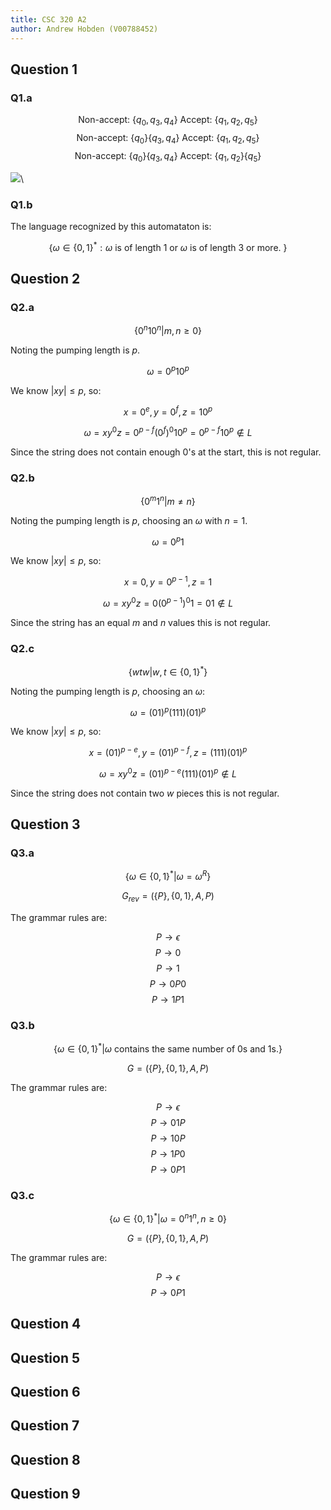 ```yaml
---
title: CSC 320 A2
author: Andrew Hobden (V00788452)
---
```


## Question 1

### Q1.a

$$ \text{Non-accept: } \{ q_0, q_3, q_4 \} \text{ Accept: } \{ q_1, q_2, q_5 \} $$
$$ \text{Non-accept: } \{ q_0 \} \{ q_3, q_4 \} \text{ Accept: } \{ q_1, q_2, q_5 \} $$
$$ \text{Non-accept: } \{ q_0 \} \{ q_3, q_4 \} \text{ Accept: } \{ q_1, q_2 \} \{ q_5 \} $$

![](img/q1-min.png)\


### Q1.b

The language recognized by this automataton is:

$$ \{ \omega \in \{0,1\}^* : \omega \text{ is of length 1 or } \omega \text{ is of length 3 or more. } \} $$

## Question 2

### Q2.a

$$ \{ 0^n10^n | m,n \geq 0 \} $$

Noting the pumping length is $p$.

$$ \omega = 0^p10^p $$

We know $|xy| \leq p$, so:

$$ x=0^e, y=0^f, z=10^p $$

$$ \omega = xy^0z = 0^{p-f} (0^f)^0 1 0^p = 0^{p-f} 1 0^p \notin L $$

Since the string does not contain enough $0$'s at the start, this is not regular.

### Q2.b

$$ \{ 0^m1^n | m \neq n \} $$

Noting the pumping length is $p$, choosing an $\omega$ with $n=1$.

$$ \omega = 0^p1 $$

We know $|xy| \leq p$, so:

$$ x=0, y=0^{p-1}, z=1 $$

$$ \omega = xy^0z = 0(0^{p-1})^0 1 = 01 \notin L $$

Since the string has an equal $m$ and $n$ values this is not regular.

### Q2.c

$$ \{ wtw | w,t \in \{0,1\}^* \} $$

Noting the pumping length is $p$, choosing an $\omega$:

$$ \omega = (01)^p (111) (01)^p $$

We know $|xy| \leq p$, so:

$$ x=(01)^{p-e}, y=(01)^{p-f}, z=(111)(01)^p $$

$$ \omega = xy^0z = (01)^{p-e} (111)(01)^p \notin L $$

Since the string does not contain two $w$ pieces this is not regular.

## Question 3

### Q3.a

$$ \{ \omega \in \{0,1\}^* | \omega = \omega^R \} $$

$$ G_{rev} = (\{P\},\{0,1\},A,P) $$

The grammar rules are:

$$ P \rightarrow \epsilon $$
$$ P \rightarrow 0 $$
$$ P \rightarrow 1 $$
$$ P \rightarrow 0P0 $$
$$ P \rightarrow 1P1 $$

### Q3.b

$$ \{ \omega \in \{0,1\}^* | \omega \text{ contains the same number of 0s and 1s.} \} $$

$$ G = (\{P\},\{0,1\},A,P) $$

The grammar rules are:

$$ P \rightarrow \epsilon $$
$$ P \rightarrow 01P $$
$$ P \rightarrow 10P $$
$$ P \rightarrow 1P0 $$
$$ P \rightarrow 0P1 $$

### Q3.c

$$ \{ \omega \in \{0,1\}^* | \omega = 0^n1^n, n \geq 0 \} $$

$$ G = (\{P\},\{0,1\},A,P) $$

The grammar rules are:

$$ P \rightarrow \epsilon $$
$$ P \rightarrow 0P1 $$

## Question 4

## Question 5

## Question 6

## Question 7

## Question 8

## Question 9
